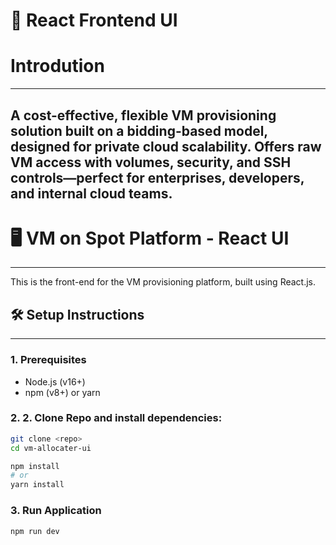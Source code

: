 # 🐍 React Frontend UI

# Introdution
---
A cost-effective, flexible VM provisioning solution built on a bidding-based model, designed for private cloud scalability. Offers raw VM access with volumes, security, and SSH controls—perfect for enterprises, developers, and internal cloud teams.
---

# 🖥️ VM on Spot Platform - React UI
---
This is the front-end for the VM provisioning platform, built using React.js.

## 🛠️ Setup Instructions
---
### 1. Prerequisites
- Node.js (v16+)
- npm (v8+) or yarn

### 2. 2. Clone Repo and install dependencies:
```bash
git clone <repo>
cd vm-allocater-ui

npm install
# or
yarn install
```

### 3. Run Application
```bash
npm run dev
```
